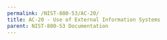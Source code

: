 ```yaml
---
permalink: /NIST-800-53/AC-20/
title: AC-20 - Use of External Information Systems
parent: NIST-800-53 Documentation
---
```

